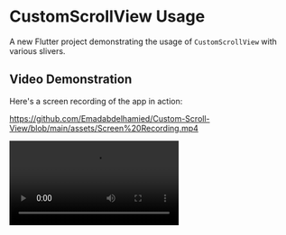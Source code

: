 # CustomScrollView Usage

A new Flutter project demonstrating the usage of `CustomScrollView` with various slivers.

## Video Demonstration

Here's a screen recording of the app in action:

https://github.com/Emadabdelhamied/Custom-Scroll-View/blob/main/assets/Screen%20Recording.mp4

![Screen Recording](https://github.com/Emadabdelhamied/Custom-Scroll-View/blob/main/assets/Screen%20Recording.mp4)


